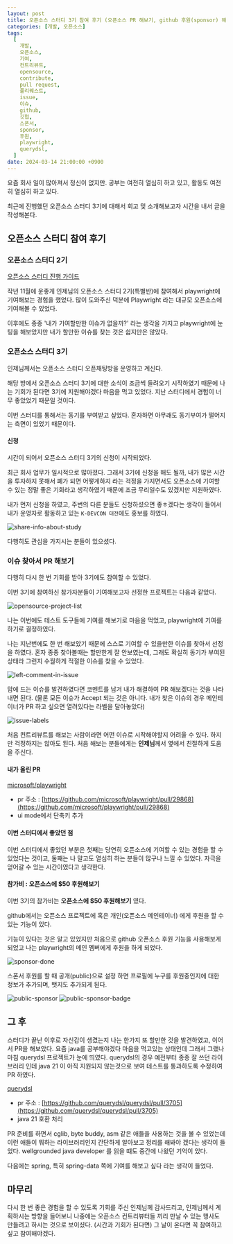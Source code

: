 ```yaml
---
layout: post
title: 오픈소스 스터디 3기 참여 후기 (오픈소스 PR 해보기, github 후원(sponsor) 해보기)
categories: [개발, 오픈소스]
tags:
  [
    개발,
    오픈소스,
    기여,
    컨트리뷰트,
    opensource,
    contribute,
    pull request,
    풀리퀘스트,
    issue,
    이슈,
    github,
    깃헙,
    스폰서,
    sponsor,
    후원,
    playwright,
    querydsl,
  ]
date: 2024-03-14 21:00:00 +0900
---
```


요즘 회사 일이 많아져서 정신이 없지만. 공부는 여전히 열심히 하고 있고, 활동도 여전히 열심히 하고 있다.

최근에 진행했던 오픈소스 스터디 3기에 대해서 회고 및 소개해보고자 시간을 내서 글을 작성해본다.

## 오픈소스 스터디 참여 후기

### 오픈소스 스터디 2기

[오픈소스 스터디 진행 가이드](https://jonghoonpark.com/2023/11/26/opensource-study)

작년 11월에 운좋게 인제님의 오픈소스 스터디 2기(특별반)에 참여해서 playwright에 기여해보는 경험을 했었다.
많이 도와주신 덕분에 Playwright 라는 대규모 오픈소스에 기여해볼 수 있었다.

이후에도 종종 '내가 기여할만한 이슈가 없을까?' 라는 생각을 가지고 playwright에 눈팅을 해보았지만 내가 할만한 이슈를 찾는 것은 쉽지만은 않았다.

### 오픈소스 스터디 3기

인제님께서는 오픈소스 스터디 오픈채팅방을 운영하고 계신다.

해당 방에서 오픈소스 스터디 3기에 대한 소식이 조금씩 들려오기 시작하였기 때문에 나는 기회가 된다면 3기에 지원해야겠다 마음을 먹고 있었다. 지난 스터디에서 경험이 너무 좋았었기 때문일 것이다.

이번 스터디를 통해서는 동기를 부여받고 싶었다. 혼자하면 아무래도 동기부여가 떨어지는 측면이 있었기 때문이다.

#### 신청

시간이 되어서 오픈소스 스터디 3기의 신청이 시작되었다.

최근 회사 업무가 일시적으로 많아졌다. 그래서 3기에 신청을 해도 될까, 내가 많은 시간을 투자하지 못해서 폐가 되면 어떻게하지 라는 걱정을 가지면서도 오픈소스에 기여할 수 있는 정말 좋은 기회라고 생각하였기 때문에 조금 무리일수도 있겠지만 지원하였다.

내가 먼저 신청을 하였고, 주변의 다른 분들도 신청하셨으면 좋ㅎ겠다는 생각이 들어서 내가 운영자로 활동하고 있는 `K-DEVCON 대전`에도 홍보를 하였다.

![share-info-about-study](/assets/images/2024-03-14-opensource-study-2/share-info-about-study.jpeg)

다행히도 관심을 가지시는 분들이 있으셨다.

### 이슈 찾아서 PR 해보기

다행히 다시 한 번 기회를 받아 3기에도 참여할 수 있었다.

이번 3기에 참여하신 참가자분들이 기여해보고자 선정한 프로젝트는 다음과 같았다.

![opensource-project-list](/assets/images/2024-03-14-opensource-study-2/opensource-project-list.png)

나는 이번에도 테스트 도구들에 기여를 해보기로 마음을 먹었고, playwright에 기여를 하기로 결정하였다.

나는 지난번에도 한 번 해보았기 때문에 스스로 기여할 수 있을만한 이슈를 찾아서 선정을 하였다.
혼자 종종 찾아볼때는 할만한게 잘 안보였는데, 그래도 확실히 동기가 부여된 상태라 그런지 수월하게 적절한 이슈를 찾을 수 있었다.

![left-comment-in-issue](/assets/images/2024-03-14-opensource-study-2/left-comment-in-issue.png)

맘에 드는 이슈를 발견하였다면 코멘트를 남겨 내가 해결하여 PR 해보겠다는 것을 나타내면 된다.
(물론 모든 이슈가 Accept 되는 것은 아니다. 내가 찾은 이슈의 경우 메인테이너가 PR 하고 싶으면 열려있다는 라벨을 달아놓았다)

![issue-labels](/assets/images/2024-03-14-opensource-study-2/issue-labels.png)

처음 컨트리뷰트를 해보는 사람이라면 어떤 이슈로 시작해야할지 어려울 수 있다.
하지만 걱정하지는 않아도 된다. 처음 해보는 분들에게는 **인제님**께서 옆에서 친절하게 도움을 주신다.

#### 내가 올린 PR

[microsoft/playwright](https://github.com/microsoft/playwright)

- pr 주소 : [https://github.com/microsoft/playwright/pull/29868](https://github.com/microsoft/playwright/pull/29868)
- ui mode에서 단축키 추가

#### 이번 스터디에서 좋았던 점

이번 스터디에서 좋았던 부분은
첫째는 당연히 오픈소스에 기여할 수 있는 경험을 할 수 있었다는 것이고,
둘째는 나 말고도 열심히 하는 분들이 많구나 느낄 수 있었다. 자극을 얻어갈 수 있는 시간이였다고 생각한다.

#### 참가비 : 오픈소스에 $50 후원해보기

이번 3기의 참가비는 **오픈소스에 $50 후원해보기** 였다.

github에서는 오픈소스 프로젝트에 혹은 개인(오픈소스 메인테이너) 에게 후원을 할 수 있는 기능이 있다.

기능이 있다는 것은 알고 있었지만 처음으로 github 오픈소스 후원 기능을 사용해보게 되었고 나는 playwright의 메인 멤버에게 후원을 하게 되었다.

![sponsor-done](/assets/images/2024-03-14-opensource-study-2/sponsor-done.png)

스폰서 후원를 할 때 공개(public)으로 설정 하면 프로필에 누구를 후원중인지에 대한 정보가 추가되며, 뱃지도 추가되게 된다.

![public-sponsor](/assets/images/2024-03-14-opensource-study-2/public-sponsor.png)
![public-sponsor-badge](/assets/images/2024-03-14-opensource-study-2/public-sponsor-badge.png)

## 그 후

스터디가 끝난 이후로 자신감이 생겼는지 나는 한가지 또 할만한 것을 발견하였고, 이어서 PR을 해보았다.
요즘 java를 공부해야겠다 마음을 먹고있는 상태인데 그래서 그랬나 마침 querydsl 프로젝트가 눈에 띄였다.
querydsl의 경우 예전부터 종종 잘 쓰던 라이브러리 인데 java 21 이 아직 지원되지 않는것으로 보여 테스트를 통과하도록 수정하여 PR 하였다.

[querydsl](https://github.com/querydsl/querydsl)

- pr 주소 : [https://github.com/querydsl/querydsl/pull/3705](https://github.com/querydsl/querydsl/pull/3705)
- java 21 호환 처리

PR 준비를 하면서 cglib, byte buddy, asm 같은 애들을 사용하는 것을 볼 수 있었는데
이런 애들이 뭐하는 라이브러리인지 간단하게 알아보고 정리를 해봐야 겠다는 생각이 들었다.
wellgrounded java developer 를 읽을 떄도 중간에 나왔던 기억이 있다.

다음에는 spring, 특히 spring-data 쪽에 기여를 해보고 싶다 라는 생각이 들었다.

## 마무리

다시 한 번 좋은 경험을 할 수 있도록 기회를 주신 인제님께 감사드리고,
인제님께서 계획하시는 방향을 들어보니 나중에는 오픈소스 컨트리뷰터들 끼리 만날 수 있는 행사도 만들려고 하시는 것으로 보이셨다. (시간과 기회가 된다면)
그 날이 온다면 꼭 참여하고 싶고 참여해야겠다.
